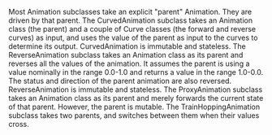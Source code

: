 Most Animation subclasses take an explicit "parent"
Animation<double>. They are driven by that parent.
The CurvedAnimation subclass takes an Animation<double> class (the
parent) and a couple of Curve classes (the forward and reverse
curves) as input, and uses the value of the parent as input to the
curves to determine its output. CurvedAnimation is immutable and
stateless.
The ReverseAnimation subclass takes an
Animation<double> class as its parent and reverses
all the values of the animation. It assumes the parent
is using a value nominally in the range 0.0-1.0 and returns
a value in the range 1.0-0.0. The status and direction of the parent
animation are also reversed. ReverseAnimation is immutable and
stateless.
The ProxyAnimation subclass takes an Animation<double> class as
its parent and merely forwards the current state of that parent.
However, the parent is mutable.
The TrainHoppingAnimation subclass takes two parents,
and switches between them when their values cross.
